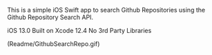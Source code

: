 This is a simple iOS Swift app to search Github Repositories using the Github Repository Search API.

iOS 13.0
Built on Xcode 12.4
No 3rd Party Libraries

(Readme/GithubSearchRepo.gif)
